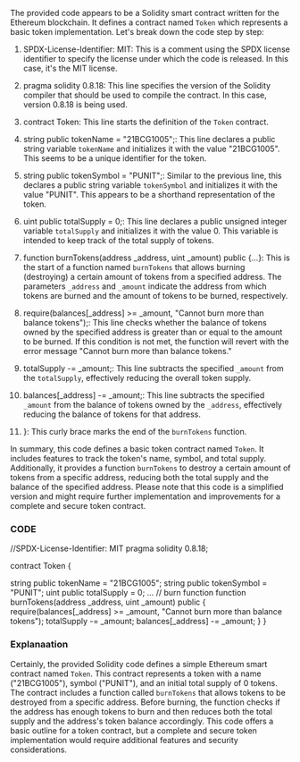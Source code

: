 The provided code appears to be a Solidity smart contract written for the Ethereum blockchain. It defines a contract named `Token` which represents a basic token implementation. Let's break down the code step by step:

1. SPDX-License-Identifier: MIT: This is a comment using the SPDX license identifier to specify the license under which the code is released. In this case, it's the MIT license.

2. pragma solidity 0.8.18: This line specifies the version of the Solidity compiler that should be used to compile the contract. In this case, version 0.8.18 is being used.

3. contract Token: This line starts the definition of the `Token` contract.

4. string public tokenName = "21BCG1005";: This line declares a public string variable `tokenName` and initializes it with the value "21BCG1005". This seems to be a unique identifier for the token.

5. string public tokenSymbol = "PUNIT";: Similar to the previous line, this declares a public string variable `tokenSymbol` and initializes it with the value "PUNIT". This appears to be a shorthand representation of the token.

6. uint public totalSupply = 0;: This line declares a public unsigned integer variable `totalSupply` and initializes it with the value 0. This variable is intended to keep track of the total supply of tokens.

7. function burnTokens(address _address, uint _amount) public {...}: This is the start of a function named `burnTokens` that allows burning (destroying) a certain amount of tokens from a specified address. The parameters `_address` and `_amount` indicate the address from which tokens are burned and the amount of tokens to be burned, respectively.

8. require(balances[_address] >= _amount, "Cannot burn more than balance tokens");: This line checks whether the balance of tokens owned by the specified address is greater than or equal to the amount to be burned. If this condition is not met, the function will revert with the error message "Cannot burn more than balance tokens."

9. totalSupply -= _amount;: This line subtracts the specified `_amount` from the `totalSupply`, effectively reducing the overall token supply.

10. balances[_address] -= _amount;: This line subtracts the specified `_amount` from the balance of tokens owned by the `_address`, effectively reducing the balance of tokens for that address.

11. }: This curly brace marks the end of the `burnTokens` function.

In summary, this code defines a basic token contract named `Token`. It includes features to track the token's name, symbol, and total supply. Additionally, it provides a function `burnTokens` to destroy a certain amount of tokens from a specific address, reducing both the total supply and the balance of the specified address. Please note that this code is a simplified version and might require further implementation and improvements for a complete and secure token contract.



### CODE

//SPDX-License-Identifier: MIT
pragma solidity 0.8.18;


contract Token {

   
  string public tokenName = "21BCG1005";
  string public tokenSymbol = "PUNIT";
  uint public totalSupply = 0;
…  // burn function
  function burnTokens(address _address, uint _amount) public {
  require(balances[_address] >= _amount, "Cannot burn more than balance tokens");
  totalSupply -= _amount;
 balances[_address] -= _amount;
   }
 }

 ### Explanaation 
 Certainly, the provided Solidity code defines a simple Ethereum smart contract named `Token`. This contract represents a token with a name ("21BCG1005"), symbol ("PUNIT"), and an initial total supply of 0 tokens. The contract includes a function called `burnTokens` that allows tokens to be destroyed from a specific address. Before burning, the function checks if the address has enough tokens to burn and then reduces both the total supply and the address's token balance accordingly. This code offers a basic outline for a token contract, but a complete and secure token implementation would require additional features and security considerations.
